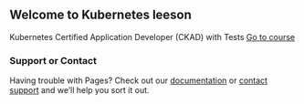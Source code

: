 ## Welcome to Kubernetes leeson

Kubernetes Certified Application Developer (CKAD) with Tests [Go to course](https://www.udemy.com/course/certified-kubernetes-application-developer/)

### Support or Contact

Having trouble with Pages? Check out our [documentation](https://docs.github.com/categories/github-pages-basics/) or [contact support](https://support.github.com/contact) and we’ll help you sort it out.
